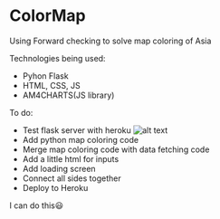 # ColorMap
Using Forward checking to solve map coloring of Asia

Technologies being used:
* Pyhon Flask
* HTML, CSS, JS
* AM4CHARTS(JS library)

To do:
* Test flask server with heroku 
![alt text](https://images.vexels.com/media/users/3/157932/isolated/lists/951a617272553f49e75548e212ed947f-curved-check-mark-icon.png "Tick")
* Add python map coloring code
* Merge map coloring code with data fetching code
* Add a little html for inputs
* Add loading screen
* Connect all sides together
* Deploy to Heroku

I can do this:smiley:

